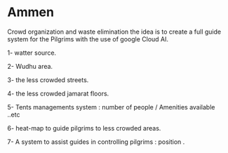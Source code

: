 # Ammen
Crowd organization and waste elimination
the idea is to create a full guide system for the Pilgrims with the use of google Cloud AI.

1- watter source.

2- Wudhu area.

3- the less crowded streets.

4- the less crowded jamarat floors.

5- Tents managements system : number of people / Amenities available ..etc

6- heat-map to guide pilgrims to less crowded areas.

7- A system to assist guides in controlling pilgrims : position .
